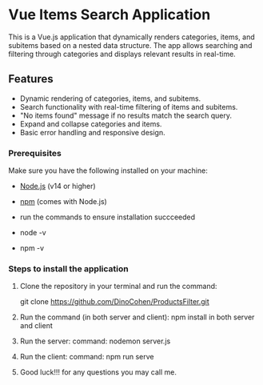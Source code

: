 # Vue Items Search Application

This is a Vue.js application that dynamically renders categories, items, and subitems based on a nested data structure. The app allows searching and filtering through categories and displays relevant results in real-time.

## Features

- Dynamic rendering of categories, items, and subitems.
- Search functionality with real-time filtering of items and subitems.
- "No items found" message if no results match the search query.
- Expand and collapse categories and items.
- Basic error handling and responsive design.

### Prerequisites

Make sure you have the following installed on your machine:

- [Node.js](https://nodejs.org/) (v14 or higher)
- [npm](https://www.npmjs.com/) (comes with Node.js)

- run the commands to ensure installation succceeded
- node -v
- npm -v

### Steps to install the application

1. Clone the repository in your terminal and run the command:

   git clone https://github.com/DinoCohen/ProductsFilter.git

2. Run the command (in both server and client):
   npm install
   in both server and client

3. Run the server:
   command: nodemon server.js
4. Run the client:
   command: npm run serve

5. Good luck!!!
   for any questions you may call me.
   ```

   ```
